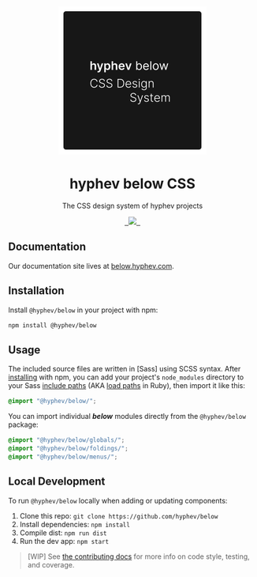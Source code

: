 <p align="center">
  <img width="300px" src="site/static/assets/img/readme.svg">
</p>
<h1 align="center">hyphev below CSS</h1>
<p align="center">The CSS design system of hyphev projects</p>
<p align="center">

  <a aria-label="Netlify Status" href="https://app.netlify.com/sites/below/deploys">
    <img alt="" src="https://api.netlify.com/api/v1/badges/764d5fef-7420-42d3-b990-21427089f991/deploy-status">
  </a>
  <a aria-label="npm package" href="https://www.npmjs.com/package/@hyphev/below">
    <img alt="" src="https://img.shields.io/npm/v/@hyphev/below.svg">
  </a>
  <a aria-label="contributors graph" href="https://github.com/hyphev/below/graphs/contributors">
    <img src="https://img.shields.io/github/contributors/hyphev/below.svg">
  </a>
  <a aria-label="last commit" href="https://github.com/hyphev/below/commits/master">
    <img alt="" src=
  "https://img.shields.io/github/last-commit/hyphev/below.svg">
  </a>

  <a aria-label="license" href="https://github.com/hyphev/below/blob/master/LICENSE">
    <img src="https://img.shields.io/github/license/hyphev/below.svg" alt="">
  </a>
</p>

## Documentation

Our documentation site lives at [below.hyphev.com](https://below.hyphev.com).

## Installation

Install `@hyphev/below` in your project with npm:

```sh
npm install @hyphev/below
```

## Usage
The included source files are written in [Sass] using SCSS syntax. After [installing](#install) with npm, you can add your project's `node_modules` directory to your Sass [include paths](https://github.com/sass/node-sass#includepaths) (AKA [load paths](http://technology.customink.com/blog/2014/10/09/understanding-and-using-sass-load-paths/) in Ruby), then import it like this:

```scss
@import "@hyphev/below/";
```

You can import individual ***below*** modules directly from the `@hyphev/below` package:

```scss
@import "@hyphev/below/globals/";
@import "@hyphev/below/foldings/";
@import "@hyphev/below/menus/";
```

## Local Development
To run `@hyphev/below` locally when adding or updating components:
1. Clone this repo: `git clone https://github.com/hyphev/below`
2. Install dependencies: `npm install`
3. Compile dist: `npm run dist`
4. Run the dev app: `npm start`
> [WIP] See [the contributing docs](contributing.md) for more info on code style, testing, and coverage.
